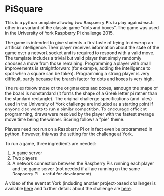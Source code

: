 # PiSquare
This is a python template allowing two Raspberry Pis to play against each other in a variant of the classic game "dots and boxes". The game was used in the University of York Raspberry Pi challenge 2015.

The game is intended to give students a first taste of trying to develop an artificial intelligence. Their player receives information about the state of the game over a network socket and is required to respond with a valid move. The template includes a trivial but valid player that simply randomly chooses a move from those remaining. Programming a player with small improvements is straightforward (for example, adding the intelligence to spot when a square can be taken). Programming a strong player is very difficult, partly because the branch factor for dots and boxes is very high.

The rules follow those of the original dots and boxes, although the shape of the board is nonstandard (it forms the shape of a Greek letter pi rather than the standard rectangle). The original challenge specifications (and rules) used in the University of York challenge are included as a starting point if anyone else wants to run a similar competition. To encourage efficient programming, draws were resolved by the player with the fastest average move time being the winner. Scoring follows a "pie" theme.

Players need not run on a Raspberry Pi or in fact even be programmed in python. However, this was the setting for the challenge at York.

To run a game, three ingredients are needed:

1. A game server
2. Two players
3. A network connection between the Raspberry Pis running each player and the game server (not needed if all are running on the same Raspberry Pi - useful for development)

A video of the event at York (including another project-based challenge) is available [here](https://www.youtube.com/watch?v=CT_K9XD2YH0) and further details about the challenge are [here](https://www.cs.york.ac.uk/undergraduate/challenge/).
